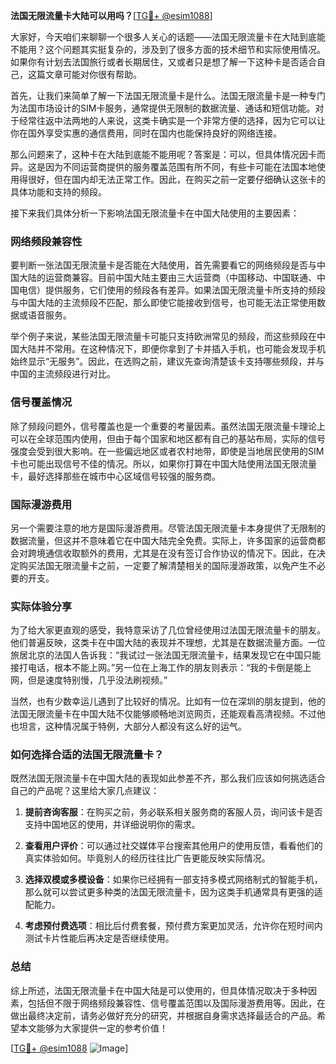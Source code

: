 **法国无限流量卡大陆可以用吗？**[[TG💪+ @esim1088](https://t.me/s/esim1088)]

大家好，今天咱们来聊聊一个很多人关心的话题——法国无限流量卡在大陆到底能不能用？这个问题其实挺复杂的，涉及到了很多方面的技术细节和实际使用情况。如果你有计划去法国旅行或者长期居住，又或者只是想了解一下这种卡是否适合自己，这篇文章可能对你很有帮助。

首先，让我们来简单了解一下法国无限流量卡是什么。法国无限流量卡是一种专门为法国市场设计的SIM卡服务，通常提供无限制的数据流量、通话和短信功能。对于经常往返中法两地的人来说，这类卡确实是一个非常方便的选择，因为它可以让你在国外享受实惠的通信费用，同时在国内也能保持良好的网络连接。

那么问题来了，这种卡在大陆到底能不能用呢？答案是：可以，但具体情况因卡而异。这是因为不同运营商提供的服务覆盖范围有所不同，有些卡可能在法国本地使用得很好，但在国内却无法正常工作。因此，在购买之前一定要仔细确认这张卡的具体功能和支持的频段。

接下来我们具体分析一下影响法国无限流量卡在中国大陆使用的主要因素：

### 网络频段兼容性

要判断一张法国无限流量卡是否能在大陆使用，首先需要看它的网络频段是否与中国大陆的运营商兼容。目前中国大陆主要由三大运营商（中国移动、中国联通、中国电信）提供服务，它们使用的频段各有差异。如果法国无限流量卡所支持的频段与中国大陆的主流频段不匹配，那么即使它能接收到信号，也可能无法正常使用数据或语音服务。

举个例子来说，某些法国无限流量卡可能只支持欧洲常见的频段，而这些频段在中国大陆并不常用。在这种情况下，即便你拿到了卡并插入手机，也可能会发现手机始终显示“无服务”。因此，在选购之前，建议先查询清楚该卡支持哪些频段，并与中国的主流频段进行对比。

### 信号覆盖情况

除了频段问题外，信号覆盖也是一个重要的考量因素。虽然法国无限流量卡理论上可以在全球范围内使用，但由于每个国家和地区都有自己的基站布局，实际的信号强度会受到很大影响。在一些偏远地区或者农村地带，即使是当地居民使用的SIM卡也可能出现信号不佳的情况。所以，如果你打算在中国大陆使用法国无限流量卡，最好选择那些在城市中心区域信号较强的服务商。

### 国际漫游费用

另一个需要注意的地方是国际漫游费用。尽管法国无限流量卡本身提供了无限制的数据流量，但这并不意味着它在中国大陆完全免费。实际上，许多国家的运营商都会对跨境通信收取额外的费用，尤其是在没有签订合作协议的情况下。因此，在决定购买法国无限流量卡之前，一定要了解清楚相关的国际漫游政策，以免产生不必要的开支。

### 实际体验分享

为了给大家更直观的感受，我特意采访了几位曾经使用过法国无限流量卡的朋友。他们普遍反映，这类卡在中国大陆的表现并不理想，尤其是在数据流量方面。一位旅居北京的法国人告诉我：“我试过一张法国无限流量卡，结果发现它在中国只能接打电话，根本不能上网。”另一位在上海工作的朋友则表示：“我的卡倒是能上网，但是速度特别慢，几乎没法刷视频。”

当然，也有少数幸运儿遇到了比较好的情况。比如有一位在深圳的朋友提到，他的法国无限流量卡在中国大陆不仅能够顺畅地浏览网页，还能观看高清视频。不过他也坦言，这种情况属于特例，大部分人都没有这么好的运气。

### 如何选择合适的法国无限流量卡？

既然法国无限流量卡在中国大陆的表现如此参差不齐，那么我们应该如何挑选适合自己的产品呢？这里给大家几点建议：

1. **提前咨询客服**：在购买之前，务必联系相关服务商的客服人员，询问该卡是否支持中国地区的使用，并详细说明你的需求。
   
2. **查看用户评价**：可以通过社交媒体平台搜索其他用户的使用反馈，看看他们的真实体验如何。毕竟别人的经历往往比广告更能反映实际情况。

3. **选择双模或多模设备**：如果你已经拥有一部支持多模式网络制式的智能手机，那么就可以尝试更多种类的法国无限流量卡，因为这类手机通常具有更强的适配能力。

4. **考虑预付费选项**：相比后付费套餐，预付费方案更加灵活，允许你在短时间内测试卡片性能后再决定是否继续使用。

### 总结

综上所述，法国无限流量卡在中国大陆是可以使用的，但具体情况取决于多种因素，包括但不限于网络频段兼容性、信号覆盖范围以及国际漫游费用等。因此，在做出最终决定前，请务必做好充分的研究，并根据自身需求选择最适合的产品。希望本文能够为大家提供一定的参考价值！

[[TG💪+ @esim1088](https://t.me/s/esim1088) ![Image](https://i.postimg.cc/4NQfJmqS/Snipaste-2025-05-13-00-14-12.png)]